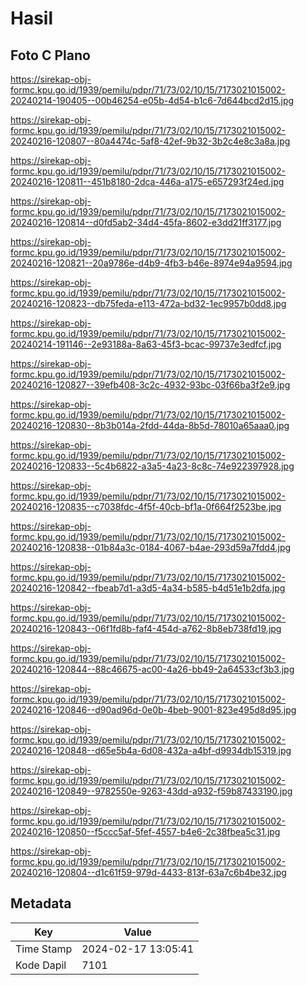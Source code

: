# Hasil

## Foto C Plano

https://sirekap-obj-formc.kpu.go.id/1939/pemilu/pdpr/71/73/02/10/15/7173021015002-20240214-190405--00b46254-e05b-4d54-b1c6-7d644bcd2d15.jpg

https://sirekap-obj-formc.kpu.go.id/1939/pemilu/pdpr/71/73/02/10/15/7173021015002-20240216-120807--80a4474c-5af8-42ef-9b32-3b2c4e8c3a8a.jpg

https://sirekap-obj-formc.kpu.go.id/1939/pemilu/pdpr/71/73/02/10/15/7173021015002-20240216-120811--451b8180-2dca-446a-a175-e657293f24ed.jpg

https://sirekap-obj-formc.kpu.go.id/1939/pemilu/pdpr/71/73/02/10/15/7173021015002-20240216-120814--d0fd5ab2-34d4-45fa-8602-e3dd21ff3177.jpg

https://sirekap-obj-formc.kpu.go.id/1939/pemilu/pdpr/71/73/02/10/15/7173021015002-20240216-120821--20a9786e-d4b9-4fb3-b46e-8974e94a9594.jpg

https://sirekap-obj-formc.kpu.go.id/1939/pemilu/pdpr/71/73/02/10/15/7173021015002-20240216-120823--db75feda-e113-472a-bd32-1ec9957b0dd8.jpg

https://sirekap-obj-formc.kpu.go.id/1939/pemilu/pdpr/71/73/02/10/15/7173021015002-20240214-191146--2e93188a-8a63-45f3-bcac-99737e3edfcf.jpg

https://sirekap-obj-formc.kpu.go.id/1939/pemilu/pdpr/71/73/02/10/15/7173021015002-20240216-120827--39efb408-3c2c-4932-93bc-03f66ba3f2e9.jpg

https://sirekap-obj-formc.kpu.go.id/1939/pemilu/pdpr/71/73/02/10/15/7173021015002-20240216-120830--8b3b014a-2fdd-44da-8b5d-78010a65aaa0.jpg

https://sirekap-obj-formc.kpu.go.id/1939/pemilu/pdpr/71/73/02/10/15/7173021015002-20240216-120833--5c4b6822-a3a5-4a23-8c8c-74e922397928.jpg

https://sirekap-obj-formc.kpu.go.id/1939/pemilu/pdpr/71/73/02/10/15/7173021015002-20240216-120835--c7038fdc-4f5f-40cb-bf1a-0f664f2523be.jpg

https://sirekap-obj-formc.kpu.go.id/1939/pemilu/pdpr/71/73/02/10/15/7173021015002-20240216-120838--01b84a3c-0184-4067-b4ae-293d59a7fdd4.jpg

https://sirekap-obj-formc.kpu.go.id/1939/pemilu/pdpr/71/73/02/10/15/7173021015002-20240216-120842--fbeab7d1-a3d5-4a34-b585-b4d51e1b2dfa.jpg

https://sirekap-obj-formc.kpu.go.id/1939/pemilu/pdpr/71/73/02/10/15/7173021015002-20240216-120843--06f1fd8b-faf4-454d-a762-8b8eb738fd19.jpg

https://sirekap-obj-formc.kpu.go.id/1939/pemilu/pdpr/71/73/02/10/15/7173021015002-20240216-120844--88c46675-ac00-4a26-bb49-2a64533cf3b3.jpg

https://sirekap-obj-formc.kpu.go.id/1939/pemilu/pdpr/71/73/02/10/15/7173021015002-20240216-120846--d90ad96d-0e0b-4beb-9001-823e495d8d95.jpg

https://sirekap-obj-formc.kpu.go.id/1939/pemilu/pdpr/71/73/02/10/15/7173021015002-20240216-120848--d65e5b4a-6d08-432a-a4bf-d9934db15319.jpg

https://sirekap-obj-formc.kpu.go.id/1939/pemilu/pdpr/71/73/02/10/15/7173021015002-20240216-120849--9782550e-9263-43dd-a932-f59b87433190.jpg

https://sirekap-obj-formc.kpu.go.id/1939/pemilu/pdpr/71/73/02/10/15/7173021015002-20240216-120850--f5ccc5af-5fef-4557-b4e6-2c38fbea5c31.jpg

https://sirekap-obj-formc.kpu.go.id/1939/pemilu/pdpr/71/73/02/10/15/7173021015002-20240216-120804--d1c61f59-979d-4433-813f-63a7c6b4be32.jpg


## Metadata

| Key        | Value               |
| ---------- | ------------------- |
| Time Stamp | 2024-02-17 13:05:41 |
| Kode Dapil | 7101                |



